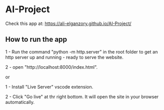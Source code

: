 # AI-Project

Check this app at:
https://ali-elganzory.github.io/AI-Project/


## How to run the app

1 - Run the command "python -m http.server" in the root folder to get an http server up and running - ready to serve the website.

2 - open "http://localhost:8000/index.html".

or

1 - Install "Live Server" vscode extension.

2 - Click "Go live" at thr right bottom. It will open the site in your browser automatically.

